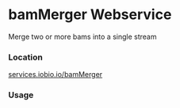 # bamMerger Webservice
Merge two or more bams into a single stream

### Location
[services.iobio.io/bamMerger](http://services.iobio.io/bamMerger)

### Usage
